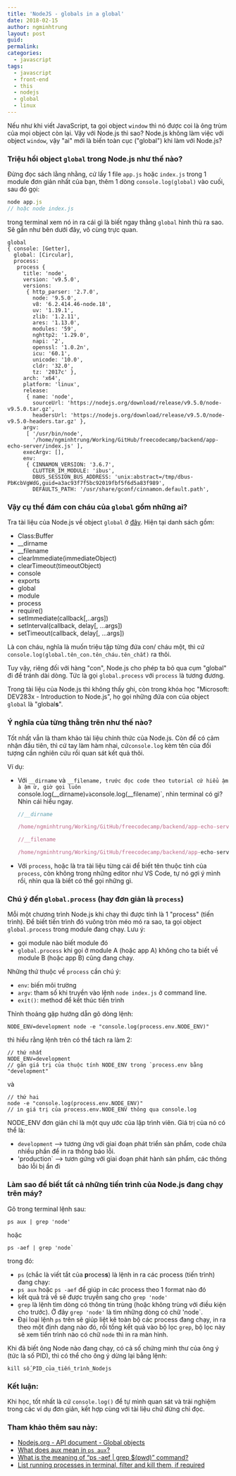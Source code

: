 ```yaml
---
title: 'NodeJS - globals in a global'
date: 2018-02-15
author: ngminhtrung
layout: post
guid: 
permalink: 
categories:
  - javascript
tags:
  - javascript
  - front-end
  - this
  - nodejs
  - global
  - linux
---
```


Nếu như khi viết JavaScript, ta gọi object `window` thì nó được coi là ông trùm của mọi object còn lại. Vậy với Node.js thì sao? Node.js không làm việc với object `window`, vậy "ai" mới là biến toàn cục ("global") khi làm với Node.js?

### Triệu hồi object `global` trong Node.js như thế nào?

Đừng đọc sách lằng nhằng, cứ lấy 1 file `app.js` hoặc `index.js` trong 1 module đơn giản nhất của bạn, thêm 1 dòng `console.log(global)` vào cuối, sau đó gọi:
```js
node app.js
// hoặc node index.js
``` 
trong terminal xem nó in ra cái gì là biết ngay thằng `global` hình thù ra sao. Sẽ gần như bên dưới đây, vô cùng trực quan.
```
global
{ console: [Getter],
  global: [Circular],
  process:
   process {
     title: 'node',
     version: 'v9.5.0',
     versions:
      { http_parser: '2.7.0',
        node: '9.5.0',
        v8: '6.2.414.46-node.18',
        uv: '1.19.1',
        zlib: '1.2.11',
        ares: '1.13.0',
        modules: '59',
        nghttp2: '1.29.0',
        napi: '2',
        openssl: '1.0.2n',
        icu: '60.1',
        unicode: '10.0',
        cldr: '32.0',
        tz: '2017c' },
     arch: 'x64',
     platform: 'linux',
     release:
      { name: 'node',
        sourceUrl: 'https://nodejs.org/download/release/v9.5.0/node-v9.5.0.tar.gz',
        headersUrl: 'https://nodejs.org/download/release/v9.5.0/node-v9.5.0-headers.tar.gz' },
     argv:
      [ '/usr/bin/node',
        '/home/ngminhtrung/Working/GitHub/freecodecamp/backend/app-echo-server/index.js' ],
     execArgv: [],
     env:
      { CINNAMON_VERSION: '3.6.7',
        CLUTTER_IM_MODULE: 'ibus',
        DBUS_SESSION_BUS_ADDRESS: 'unix:abstract=/tmp/dbus-PbKcbVgWdG,guid=a3ac93f7f5bc92019fbf5f6d5a83f989',
        DEFAULTS_PATH: '/usr/share/gconf/cinnamon.default.path',
```

### Vậy cụ thể đám con cháu của `global` gồm những ai?

Tra tài liệu của Node.js về object `global` ở [đây](https://nodejs.org/api/all.html#globals_global_objects). Hiện tại danh sách gồm:
- Class:Buffer
- __dirname
- __filename
- clearImmediate(immediateObject)
- clearTimeout(timeoutObject)
- console
- exports
- global
- module
- process
- require()
- setImmediate(callback[,..args])
- setInterval(callback, delay[, ...args])
- setTimeout(callback, delay[, ...args])

Là con cháu, nghĩa là muốn triệu tập từng đứa con/ cháu một, thì cứ `console.log(global.tên_con.tên_cháu.tên_chắt)` ra thôi. 

Tuy vậy, riêng đối với hàng "con", Node.js cho phép ta bỏ qua cụm "global" đi để tránh dài dòng. Tức là gọi `global.process` với `process` là tương  đương. 

Trong tài liệu của Node.js thì không thấy ghi, còn trong khóa học "Microsoft: DEV283x - Introduction to Node.js", họ gọi những đứa con của object `global` là "global**s**".

### Ý nghĩa của từng thằng trên như thế nào?

Tốt nhất vẫn là tham khảo tài liệu chính thức của Node.js. Còn để có cảm nhận đầu tiên, thì cứ tay làm hàm nhai, cứ`console.log` kèm tên của đối tượng cần nghiên cứu rồi quan sát kết quả thôi. 

Ví dụ:

- Với `__dirname` và `__filename, trước đọc code theo tutorial cứ hiểu ậm à ậm ừ, giờ gọi luôn `console.log(__dirname)` và `console.log(__filename)`, nhìn terminal có gì? Nhìn cái hiểu ngay.

  ```js
  //__dirname

  /home/ngminhtrung/Working/GitHub/freecodecamp/backend/app-echo-server

  //__filename

  /home/ngminhtrung/Working/GitHub/freecodecamp/backend/app-echo-server/index.js
  ```

- Với `process`, hoặc là tra tài liệu từng cái để biết tên thuộc tính của `process`, còn không trong những editor như VS Code, tự nó gợi ý mình rồi, nhìn qua là biết có thể gọi những gì. 

### Chú ý đến `global.process` (hay đơn giản là `process`)

Mỗi một chương trình Node.js khi chạy thì được tính là 1 "process" (tiến trình). Để biết tiến trình đó vuông tròn méo mó ra sao, ta gọi object `global.process` trong module đang chạy. Lưu ý:
- gọi module nào biết module đó
- `global.process` khi gọi ở module A (hoặc app A) không cho ta biết về module B (hoặc app B) cũng đang chạy. 

Những thứ thuộc về `process` cần chú ý:
- `env`: biến môi trường
- `argv`: tham số khi truyền vào lệnh `node index.js` ở command line.
- `exit()`: method để kết thúc tiến trình

Thỉnh thoảng gặp hướng dẫn gõ dòng lệnh:
```
NODE_ENV=development node -e "console.log(process.env.NODE_ENV)"
```
thì hiểu rằng lệnh trên có thể tách ra làm 2:
```
// thứ nhất
NODE_ENV=development 
// gán giá trị của thuộc tính NODE_ENV trong `process.env bằng "development"
```

và
```
// thứ hai
node -e "console.log(process.env.NODE_ENV)"
// in giá trị của process.env.NODE_ENV thông qua console.log
```

NODE_ENV đơn giản chỉ là một quy ước của lập trình viên. Giá trị của nó có thể là:
- `development` --> tương ứng với giai đoạn phát triển sản phẩm, code chứa nhiều phần để in ra thông báo lỗi.
- 'production` --> tươn gứng với giai đoạn phát hành sản phẩm, các thông báo lỗi bị ẩn đi 

### Làm sao để biết tất cả những tiến trình của Node.js đang chạy trên máy?

Gõ trong terminal lệnh sau:
```
ps aux | grep 'node'
```
hoặc 
```
ps -aef | grep 'node`
```
trong đó:
- `ps` (chắc là viết tắt của **p**roces**s**) là lệnh in ra các process (tiến trình) đang chạy:
- `ps aux` hoặc `ps -aef` để giúp in các process theo 1 format nào đó
- kết quả trả về sẽ được truyền sang cho `grep 'node'`
- `grep` là lệnh tìm dòng có thông tin trùng (hoặc không trùng với điều kiện cho trước). Ở đây `grep 'node'` là tìm những dòng có chữ 'node`. 
- Đại loại lệnh `ps` trên sẽ giúp liệt kê toàn bộ các process đang chạy, in ra theo một định dạng nào đó, rồi tống kết quả vào bộ lọc `grep`, bộ lọc này sẽ xem tiến trình nào có chữ `node` thì in ra màn hình. 

Khi đã biết ông Node nào đang chạy, có cả số chứng minh thư của ông ý (tức là số PID), thì có thể cho ông ý dừng lại bằng lệnh:
```
kill số_PID_của_tiến_trình_Nodejs
```

### Kết luận:

Khi học, tốt nhất là cứ `console.log()` để tự mình quan sát và trải nghiệm trong các ví dụ đơn giản, kết hợp cùng với tài liệu chứ đừng chỉ đọc. 

### Tham khảo thêm sau này:

- [Nodejs.org - API document - Global objects](https://nodejs.org/api/all.html#globals_global_objects)
- [What does aux mean in `ps aux`?](https://unix.stackexchange.com/questions/106847/what-does-aux-mean-in-ps-aux)
- [What is the meaning of “ps -aef | grep $(pwd)” command?](https://askubuntu.com/questions/376280/what-is-the-meaning-of-ps-aef-grep-pwd-command)
- [List running processes in terminal, filter and kill them, if required](http://tips.tutorialhorizon.com/2015/10/19/list-running-processes-in-terminal-filter-and-kill-them-if-required/)